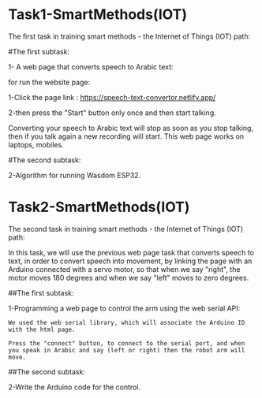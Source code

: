 # Task1-SmartMethods(IOT)
The first task in training smart methods - the Internet of Things (IOT) path:

#The first subtask:

1- A web page that converts speech to Arabic text:

for run the website page:

1-Click the page link : 
https://speech-text-convertor.netlify.app/

2-then press the "Start" button only once and then start talking.

Converting your speech to Arabic text will stop as soon as you stop talking, then if you talk again a new recording will start.
This web page works on laptops, mobiles.

 
#The second subtask:

2-Algorithm for running Wasdom ESP32.


# Task2-SmartMethods(IOT)
 The second task in training smart methods - the Internet of Things (IOT) path:

 In this task, we will use the previous web page task that converts speech to text, in order to convert speech into movement, by linking the page with an Arduino      connected with a servo motor, so that when we say "right", the motor moves 180 degrees and when we say "left" moves to zero degrees.

##The first subtask: 

1-Programming a web page to control the arm using the web serial API:

    We used the web serial library, which will associate the Arduino ID with the html page.

    Press the "connect" button, to connect to the serial port, and when you speak in Arabic and say (left or right) then the robot arm will move.
  
##The second subtask: 

2-Write the Arduino code for the control.
